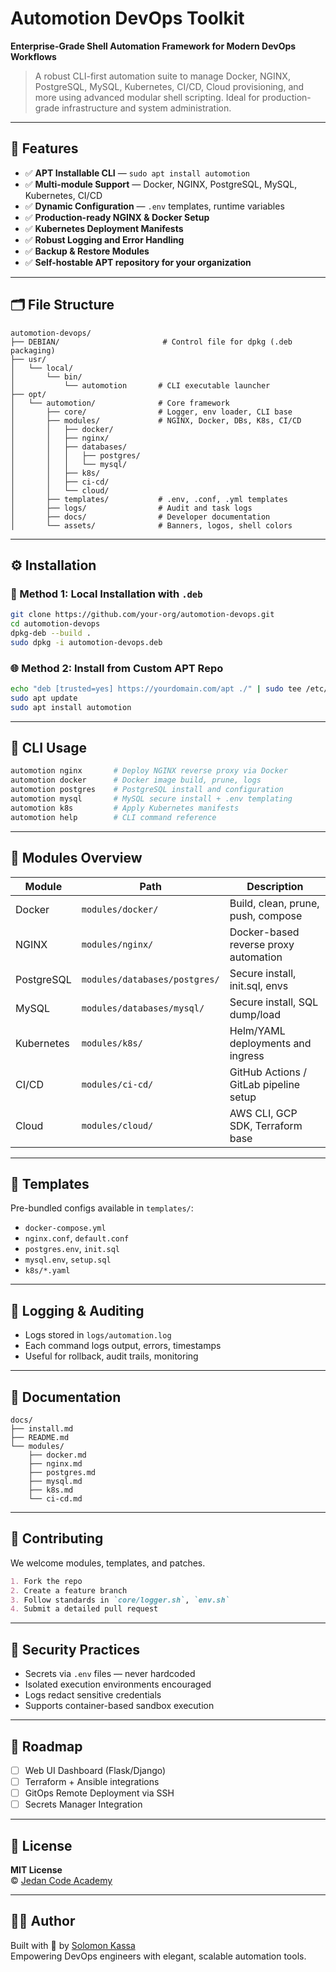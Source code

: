 # Automotion DevOps Toolkit

**Enterprise-Grade Shell Automation Framework for Modern DevOps Workflows**  
> A robust CLI-first automation suite to manage Docker, NGINX, PostgreSQL, MySQL, Kubernetes, CI/CD, Cloud provisioning, and more using advanced modular shell scripting. Ideal for production-grade infrastructure and system administration.

---

## 🌟 Features

- ✅ **APT Installable CLI** — `sudo apt install automotion`
- ✅ **Multi-module Support** — Docker, NGINX, PostgreSQL, MySQL, Kubernetes, CI/CD
- ✅ **Dynamic Configuration** — `.env` templates, runtime variables
- ✅ **Production-ready NGINX & Docker Setup**
- ✅ **Kubernetes Deployment Manifests**
- ✅ **Robust Logging and Error Handling**
- ✅ **Backup & Restore Modules**
- ✅ **Self-hostable APT repository for your organization**

---

## 🗂️ File Structure

```shell
automotion-devops/
├── DEBIAN/                       # Control file for dpkg (.deb packaging)
├── usr/
│   └── local/
│       └── bin/
│           └── automotion       # CLI executable launcher
├── opt/
│   └── automotion/              # Core framework
│       ├── core/                # Logger, env loader, CLI base
│       ├── modules/             # NGINX, Docker, DBs, K8s, CI/CD
│       │   ├── docker/
│       │   ├── nginx/
│       │   ├── databases/
│       │   │   ├── postgres/
│       │   │   └── mysql/
│       │   ├── k8s/
│       │   ├── ci-cd/
│       │   └── cloud/
│       ├── templates/           # .env, .conf, .yml templates
│       ├── logs/                # Audit and task logs
│       ├── docs/                # Developer documentation
│       └── assets/              # Banners, logos, shell colors
```

---

## ⚙️ Installation

### 🔧 Method 1: Local Installation with `.deb`

```bash
git clone https://github.com/your-org/automotion-devops.git
cd automotion-devops
dpkg-deb --build .
sudo dpkg -i automotion-devops.deb
```

### 🌐 Method 2: Install from Custom APT Repo

```bash
echo "deb [trusted=yes] https://yourdomain.com/apt ./" | sudo tee /etc/apt/sources.list.d/automotion.list
sudo apt update
sudo apt install automotion
```

---

## 🚀 CLI Usage

```bash
automotion nginx       # Deploy NGINX reverse proxy via Docker
automotion docker      # Docker image build, prune, logs
automotion postgres    # PostgreSQL install and configuration
automotion mysql       # MySQL secure install + .env templating
automotion k8s         # Apply Kubernetes manifests
automotion help        # CLI command reference
```

---

## 🧱 Modules Overview

| Module       | Path                                 | Description                             |
|--------------|--------------------------------------|-----------------------------------------|
| Docker       | `modules/docker/`                    | Build, clean, prune, push, compose       |
| NGINX        | `modules/nginx/`                     | Docker-based reverse proxy automation    |
| PostgreSQL   | `modules/databases/postgres/`        | Secure install, init.sql, envs          |
| MySQL        | `modules/databases/mysql/`           | Secure install, SQL dump/load           |
| Kubernetes   | `modules/k8s/`                       | Helm/YAML deployments and ingress        |
| CI/CD        | `modules/ci-cd/`                     | GitHub Actions / GitLab pipeline setup  |
| Cloud        | `modules/cloud/`                     | AWS CLI, GCP SDK, Terraform base        |

---

## 🧰 Templates

Pre-bundled configs available in `templates/`:

- `docker-compose.yml`
- `nginx.conf`, `default.conf`
- `postgres.env`, `init.sql`
- `mysql.env`, `setup.sql`
- `k8s/*.yaml`

---

## 📜 Logging & Auditing

- Logs stored in `logs/automation.log`
- Each command logs output, errors, timestamps
- Useful for rollback, audit trails, monitoring

---

## 📖 Documentation

```shell
docs/
├── install.md
├── README.md
└── modules/
    ├── docker.md
    ├── nginx.md
    ├── postgres.md
    ├── mysql.md
    ├── k8s.md
    └── ci-cd.md
```

---

## 🤝 Contributing

We welcome modules, templates, and patches.

```markdown
1. Fork the repo
2. Create a feature branch
3. Follow standards in `core/logger.sh`, `env.sh`
4. Submit a detailed pull request
```

---

## 🔐 Security Practices

- Secrets via `.env` files — never hardcoded
- Isolated execution environments encouraged
- Logs redact sensitive credentials
- Supports container-based sandbox execution

---

## 🧩 Roadmap

- [ ] Web UI Dashboard (Flask/Django)
- [ ] Terraform + Ansible integrations
- [ ] GitOps Remote Deployment via SSH
- [ ] Secrets Manager Integration

---

## 📝 License

**MIT License**  
© [Jedan Code Academy](https://jedancodeacademy.com)

---

## 👨‍💻 Author

Built with 💚 by [Solomon Kassa](https://solomonkassa.et)  
Empowering DevOps engineers with elegant, scalable automation tools.

